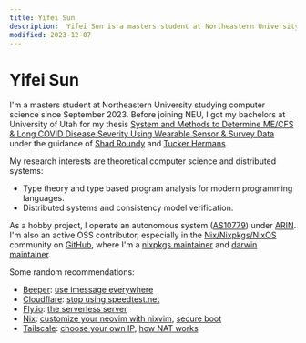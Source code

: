 ```yaml
---
title: Yifei Sun
description:  Yifei Sun is a masters student at Northeastern University studying computer science.
modified: 2023-12-07
---
```


# Yifei Sun

I'm a masters student at Northeastern University studying computer science since September 2023.
Before joining NEU, I got my bachelors at University of Utah for my thesis
[System and Methods to Determine ME/CFS & Long COVID Disease Severity Using Wearable Sensor & Survey Data](/pdfs/bachelors-thesis.pdf)
under the guidance of [Shad Roundy](https://iss.mech.utah.edu/shad-roundy) and
[Tucker Hermans](https://robot-learning.cs.utah.edu/thermans).

My research interests are theoretical computer science and distributed systems:

- Type theory and type based program analysis for modern programming languages.
- Distributed systems and consistency model verification.

As a hobby project, I operate an autonomous system ([AS10779](https://as10779.net)) under [ARIN](https://www.arin.net).
I'm also an active OSS contributor, especially in the [Nix/Nixpkgs/NixOS](https://nixos.org) community on [GitHub](https://github.com/stepbrobd), where I'm a
[nixpkgs maintainer](https://github.com/orgs/NixOS/teams/nixpkgs-maintainers) and
[darwin maintainer](https://github.com/orgs/NixOS/teams/darwin-maintainers).

Some random recommendations:

- [Beeper](https://www.beeper.com): [use imessage everywhere](https://youtu.be/S24TDRxEna4?si=w8GGOKZ14lYwXxOp)
- [Cloudflare](https://blog.cloudflare.com): [stop using speedtest.net](https://speed.cloudflare.com)
- [Fly.io](https://fly.io): [the serverless server](https://fly.io/blog/the-serverless-server)
- [Nix](https://nixos.org): [customize your neovim with nixvim](https://github.com/nix-community/nixvim), [secure boot](https://github.com/nix-community/lanzaboote)
- [Tailscale](https://tailscale.com): [choose your own IP](https://tailscale.com/blog/choose-your-ip), [how NAT works](https://tailscale.com/blog/how-nat-traversal-works)
